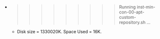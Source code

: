 * >>>>>>>>> Running inst-min-con-00-apt-custom-repository.sh ...
  * Disk size = 1330020K. Space Used = 16K.
